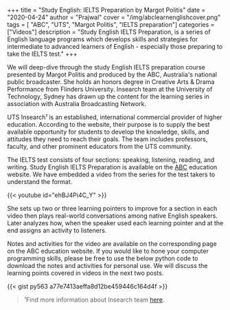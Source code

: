 +++
title = "Study English: IELTS Preparation by Margot Politis"
date = "2020-04-24"
author = "Prajwal"
cover = "/img/abclearnenglishcover.png"
tags = [ "ABC", "UTS", "Margot Politis", "IELTS preparation"]
categories = ["Videos"]
description = "Study English IELTS Preparation, is a series of English language programs which develops skills and strategies for intermediate to advanced learners of English - especially those preparing to take the IELTS test."
+++

We will deep-dive through the study English IELTS preparation course presented by Margot Politis and produced by the ABC, Australia's national public broadcaster. She holds an honors degree in Creative Arts & Drama Performance from Flinders University. Insearch team at the University of Technology, Sydney has drawn up the content for the learning series in association with Australia Broadcasting Network.

UTS Insearch¹ is an established, international commercial provider of higher education. According to the website, their purpose is to supply the best available opportunity for students to develop the knowledge, skills, and attitudes they need to reach their goals. The team includes professors, faculty, and other prominent educators from the UTS community.

The IELTS test consists of four sections: speaking, listening, reading, and writing. Study English IELTS Preparation is available on the [ABC](https://links.awashedupnerd.in/aplus) education website. We have embedded a video from the series for the test takers to understand the format.

{{< youtube id="ehBJ4Pi4C_Y" >}}

She sets up two or three learning pointers to improve for a section in each video then plays real-world conversations among native English speakers. Later analyzes how, when the speaker used each learning pointer and at the end assigns an activity to listeners.

Notes and activities for the video are available on the corresponding page on the ABC education website. If you would like to hone your computer programming skills, please be free to use the below python code to download the notes and activities for personal use. We will discuss the learning points covered in videos in the next two posts.

{{< gist py563 a77e7413aeffa8d12be459446c164d4f >}}

> ¹Find more information about Insearch team [here](https://www.insearch.edu.au/).
